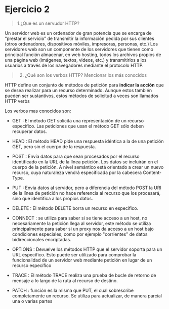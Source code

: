  # Ejercicio 2 # 
>1.¿Que es un servudor HTTP?

Un servidor web es un ordenador de gran potencia que se encarga de “prestar el servicio” de transmitir la información pedida por sus clientes (otros ordenadores, dispositivos móviles, impresoras, personas, etc.) 
Los servidores web son un componente de los servidores que tienen como principal función almacenar, en web hosting, todos los archivos propios de una página web (imágenes, textos, videos, etc.) y transmitirlos a los usuarios a través de los navegadores mediante el protocolo HTTP.

>2.	¿Qué son los verbos HTTP? Mencionar los más conocidos

HTTP define un conjunto de métodos de petición para **indicar la acción** que se desea realizar para un recurso determinado. Aunque estos también pueden ser sustantivos, estos métodos de solicitud a veces son llamados HTTP verbs

Los verbos mas conocidos son:

- GET :
El método GET solicita una representación de un recurso específico. Las peticiones que usan el método GET sólo deben recuperar datos.

- HEAD :
El método HEAD pide una respuesta idéntica a la de una petición GET, pero sin el cuerpo de la respuesta.

- POST :
Envía datos para que sean procesados por el recurso identificado en la URL de la línea petición. Los datos se incluirán en el cuerpo de la petición. A nivel semántico está orientado a crear un nuevo recurso, cuya naturaleza vendrá especificada por la cabecera Content-Type.

- PUT :
Envia datos al servidor, pero a diferencia del método POST la URI de la línea de petición no hace referencia al recurso que los procesará, sino que identifica a los propios datos.

- DELETE :
El método DELETE borra un recurso en específico.

- CONNECT :
se utiliza para saber si se tiene acceso a un host, no necesariamente la petición llega al servidor, este método se utiliza principalmente para saber si un proxy nos da acceso a un host bajo condiciones especiales, como por ejemplo "corrientes" de datos bidireccionales encriptadas.

- OPTIONS :
Devuelve los métodos HTTP que el servidor soporta para un URL específico. Esto puede ser utilizado para comprobar la funcionalidad de un servidor web mediante petición en lugar de un recurso específico

- TRACE :
El método TRACE realiza una prueba de bucle de retorno de mensaje a lo largo de la ruta al recurso de destino.

- PATCH :
función es la misma que PUT, el cual sobrescribe completamente un recurso. Se utiliza para actualizar, de manera parcial una o varias partes



